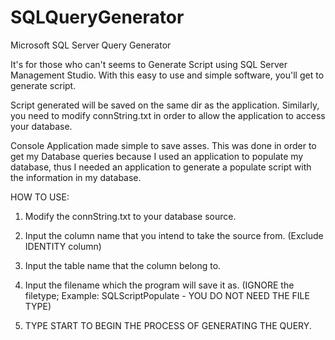 SQLQueryGenerator
=================

Microsoft SQL Server Query Generator

It's for those who can't seems to Generate Script using SQL Server Management Studio.
With this easy to use and simple software, you'll get to generate script.

Script generated will be saved on the same dir as the application. Similarly, you need to
modify connString.txt in order to allow the application to access your database.

Console Application made simple to save asses. This was done in order to get my Database queries because
I used an application to populate my database, thus I needed an application to generate a populate script
with the information in my database.


HOW TO USE:

1) Modify the connString.txt to your database source.

2) Input the column name that you intend to take the source from. (Exclude IDENTITY column)

3) Input the table name that the column belong to.

4) Input the filename which the program will save it as. (IGNORE the filetype; Example: SQLScriptPopulate - YOU DO NOT NEED THE FILE TYPE)

5) TYPE START TO BEGIN THE PROCESS OF GENERATING THE QUERY.

